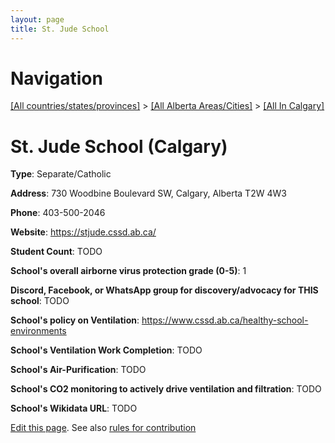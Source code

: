 ```yaml
---
layout: page
title: St. Jude School
---
```

# Navigation

[[All countries/states/provinces]](../../..) > [[All Alberta Areas/Cities]](../..) > [[All In Calgary]](..)

# St. Jude School (Calgary)

**Type**: Separate/Catholic

**Address**: 730 Woodbine Boulevard SW, Calgary, Alberta T2W 4W3

**Phone**: 403-500-2046

**Website**: <https://stjude.cssd.ab.ca/>

**Student Count**: TODO

**School's overall airborne virus protection grade (0-5)**: 1

**Discord, Facebook, or WhatsApp group for discovery/advocacy for THIS school**: TODO

**School's policy on Ventilation**: <https://www.cssd.ab.ca/healthy-school-environments>

**School's Ventilation Work Completion**: TODO

**School's Air-Purification**: TODO

**School's CO2 monitoring to actively drive ventilation and filtration**: TODO

**School's Wikidata URL**: TODO


[Edit this page](https://github.com/ventilate-schools/AB/edit/main/./Calgary/St._Jude_School.md). See also [rules for contribution](../../../contribution-rules/)